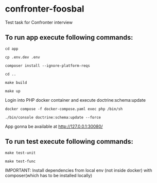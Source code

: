 # confronter-foosbal
Test task for Confronter interview

## To run app execute following commands:

```cd app```

```cp .env.dev .env```

```composer install --ignore-platform-reqs```

```cd ..```

```make build```

```make up```

Login into PHP docker container and execute doctrine:schema:update

```docker compose -f docker-compose.yaml exec php /bin/sh```

```./bin/console doctrine:schema:update --force```

App gonna be available at http://127.0.0.1:30080/

## To run test execute following commands:

```make test-unit```

```make test-func```

IMPORTANT: Install dependencies from local env (not inside docker) with composer(which has to be installed locally)